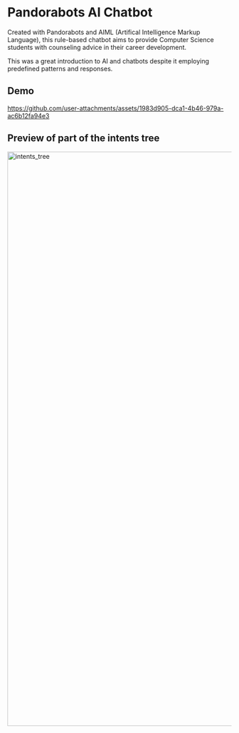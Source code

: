 # Pandorabots AI Chatbot
Created with Pandorabots and AIML (Artifical Intelligence Markup Language), this rule-based chatbot aims to provide Computer Science students with counseling advice in their career development.

This was a great introduction to AI and chatbots despite it employing predefined patterns and responses.
<br/>

## Demo
https://github.com/user-attachments/assets/1983d905-dca1-4b46-979a-ac6b12fa94e3

## Preview of part of the intents tree
<img width="1290" alt="intents_tree" src="https://github.com/user-attachments/assets/662d139a-5998-4439-a3da-93e1e801c5dd">

